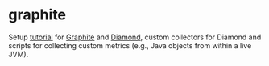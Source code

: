 # graphite
Setup [tutorial](https://github.com/massiccio/graphite/blob/master/setup.md) for [Graphite](https://graphiteapp.org/) and [Diamond](https://github.com/python-diamond/Diamond), custom collectors for Diamond and scripts for collecting custom metrics (e.g., Java objects from within a live JVM).
